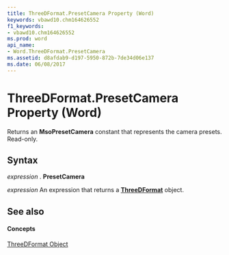 ```yaml
---
title: ThreeDFormat.PresetCamera Property (Word)
keywords: vbawd10.chm164626552
f1_keywords:
- vbawd10.chm164626552
ms.prod: word
api_name:
- Word.ThreeDFormat.PresetCamera
ms.assetid: d8afdab9-d197-5950-872b-7de34d06e137
ms.date: 06/08/2017
---
```



# ThreeDFormat.PresetCamera Property (Word)

Returns an  **MsoPresetCamera** constant that represents the camera presets. Read-only.


## Syntax

 _expression_ . **PresetCamera**

 _expression_ An expression that returns a **[ThreeDFormat](Word.ThreeDFormat.md)** object.


## See also


#### Concepts


[ThreeDFormat Object](Word.ThreeDFormat.md)

